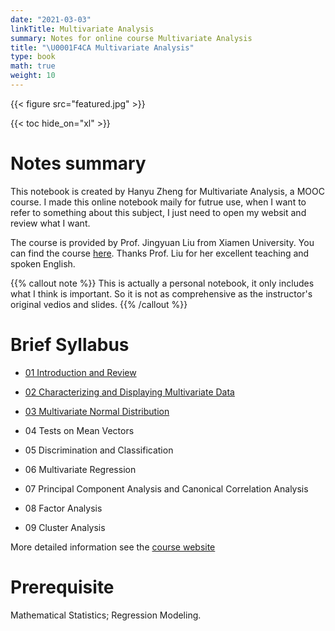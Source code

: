 ```yaml
---
date: "2021-03-03"
linkTitle: Multivariate Analysis
summary: Notes for online course Multivariate Analysis
title: "\U0001F4CA Multivariate Analysis"
type: book
math: true
weight: 10
---
```


{{< figure src="featured.jpg" >}}

{{< toc hide_on="xl" >}}


# Notes summary

This notebook is  created by Hanyu Zheng for Multivariate Analysis, a MOOC course. I made this online notebook maily for futrue use, when I want to refer to something about this subject, I just need to open my websit and review what I want.

The course is provided by Prof. Jingyuan Liu from Xiamen University. You can find the course [here](https://www.icourse163.org/course/XMU1-1461267164). Thanks Prof. Liu for her excellent teaching and spoken English. 

{{% callout note %}}
This is actually a personal notebook, it only includes what I think is important. So it is not as comprehensive as the instructor's original vedios and slides.
{{% /callout %}}

# Brief Syllabus

- [01 Introduction and Review](https://nickzhy.com/courses/multivariate-analysis/cha1-introduction/)

- [02 Characterizing and Displaying Multivariate Data](https://nickzhy.com/courses/multivariate-analysis/cha2-characteristics/)

- [03 Multivariate Normal Distribution](http://nickzhy.com/courses/multivariate-analysis/cha3-multivariate-normal-distribution/)

- 04 Tests on Mean Vectors

- 05 Discrimination and Classification

- 06 Multivariate Regression

- 07 Principal Component Analysis and Canonical Correlation Analysis

- 08 Factor Analysis

- 09 Cluster Analysis

More detailed information see the [course website](https://www.icourse163.org/course/XMU1-1461267164)

# Prerequisite

Mathematical Statistics; Regression Modeling.
